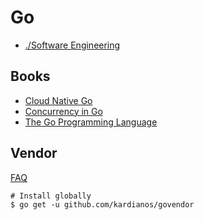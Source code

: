# Go

* [./Software Engineering](./software-engineering.md)

## Books

* [Cloud Native Go](https://www.oreilly.com/library/view/cloud-native-go/9781492076322/)
* [Concurrency in Go](https://www.oreilly.com/library/view/concurrency-in-go/9781491941294/)
* [The Go Programming Language](https://www.gopl.io/)

## Vendor

[FAQ](https://github.com/kardianos/govendor/blob/master/doc/faq.md)
```
# Install globally
$ go get -u github.com/kardianos/govendor
